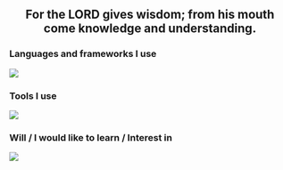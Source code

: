 <h2 align="center">For the LORD gives wisdom; from his mouth come knowledge and understanding. </h2>
<h3 align="left">Languages and frameworks I use</h3>
<p align="left">
      <img src="https://skillicons.dev/icons?i=html,css,js,ts,bash" />
</p>

<h3 align="left">Tools I use</h3>
<p align="left">
      <img src="https://skillicons.dev/icons?i=windows,discord,git,github,vscode,linux" />
</p>

<h3 align="left">Will / I would like to learn / Interest in</h3>
<p align="left">
            <img src="https://skillicons.dev/icons?i=mysql,postgresql,sqlite,java,cs,python,php,laravel,htmx,bootstrap,powershell,godot,unreal,unity"/>
</p>
